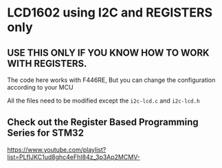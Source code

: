 # LCD1602 using I2C and REGISTERS only



## USE THIS ONLY IF YOU KNOW HOW TO WORK WITH REGISTERS.


The code here works with F446RE, But you can change the configuration according to your MCU

All the files need to be modified except the ``` i2c-lcd.c ``` and ``` i2c-lcd.h ```




## Check out the Register Based Programming Series for STM32 

https://www.youtube.com/playlist?list=PLfIJKC1ud8ghc4eFhI84z_3p3Ap2MCMV-

